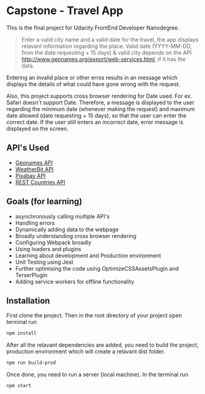 # Capstone - Travel App

This is the final project for Udacity FrontEnd Developer Nanodegree.

> Enter a valid city name and a valid date for the travel, the app displays relavant information regarding the place. Valid date (YYYY-MM-DD, from the date requesting + 15 days) & valid city depends on the API http://www.geonames.org/export/web-services.html, if it has the data.

Entering an invalid place or other erros results in an message which displays the details of what could have gone wrong with the request.

Also, this project supports cross browser rendering for Date used. For ex. Safari doesn't support Date. Therefore, a message is displayed to the user regarding the minimum date (whenever making the request) and maximum date allowed (date requesting + 15 days), so that the user can enter the correct date. If the user still enters an incorrect date, error message is displayed on the screen.

## API's Used

- [Geonames API](http://www.geonames.org/export/web-services.html)
- [WeatherBit API](https://www.weatherbit.io/api)
- [Pixabay API](https://pixabay.com/api/docs/)
- [REST Countries API](https://restcountries.eu/)

## Goals (for learning)

- asynchronously calling multiple API's
- Handling errors
- Dynamically adding data to the webpage
- Broadly understanding cross browser rendering
- Configuring Webpack broadly
- Using loaders and plugins
- Learning about development and Production environment
- Unit Testing using Jest
- Further optimising the code using OptimizeCSSAssetsPlugin and TerserPlugin
- Adding service workers for offline functionality

## Installation

First clone the project. Then in the root directory of your project open terminal run

```bash
npm install
```

After all the relavant dependencies are added, you need to build the project, production environment which will create a relavant dist folder.

```bash
npm run build-prod
```

Once done, you need to run a server (local machine). In the terminal run

```bash
npm start
```

